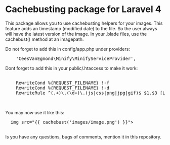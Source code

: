 <h1>Cachebusting package for Laravel 4</h1>

This package allows you to use cachebusting helpers for your images. This feature adds an timestamp (modified date) to the file. So the user always will have the latest version of the image.
In your .blade files, use the cachebust() method at an imagepath.

Do not forget to add this in config/app.php under providers:
<pre>
  	'CeesVanEgmond\Minify\MinifyServiceProvider',
</pre>

Dont forget to add this in your public/.htaccess to make it work:

<pre>
  <IfModule mod_rewrite.c>
    RewriteCond %{REQUEST_FILENAME} !-f
	RewriteCond %{REQUEST_FILENAME} !-d
	RewriteRule ^(.+)\.(\d+)\.(js|css|png|jpg|gif)$ $1.$3 [L]
 </IfModule>
 </pre>
 
 You may now use it like this:
 <pre>
  img src="{{ cachebust('images/image.png') }}">
 </pre>
 Is you have any questions, bugs of comments, mention it in this repository.
